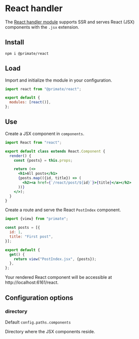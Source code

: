 # React handler

The [React handler module][repository] supports SSR and serves React (JSX)
components with the `.jsx` extension.

## Install

`npm i @primate/react`

## Load

Import and initialize the module in your configuration.

```js file=primate.config.js
import react from "@primate/react";

export default {
  modules: [react()],
};
```

## Use

Create a JSX component in `components`.

```jsx file=components/PostIndex.jsx
import React from "react";

export default class extends React.Component {
  render() {
    const {posts} = this.props;

    return (<>
      <h1>All posts</h1>
      {posts.map(({id, title}) => (
        <h2><a href={`/react/post/${id}`}>{title}</a></h2>
      ))}
    </>);
  }
}
```

Create a route and serve the React `PostIndex` component.

```js file=routes/react.js
import {view} from "primate";

const posts = [{
  id: 1,
  title: "First post",
}];

export default {
  get() {
    return view("PostIndex.jsx", {posts});
  },
};
```

Your rendered React component will be accessible at
http://localhost:6161/react.

## Configuration options

### directory

Default `config.paths.components`

Directory where the JSX components reside.

[repository]: https://github.com/primatejs/primate/tree/master/packages/react
